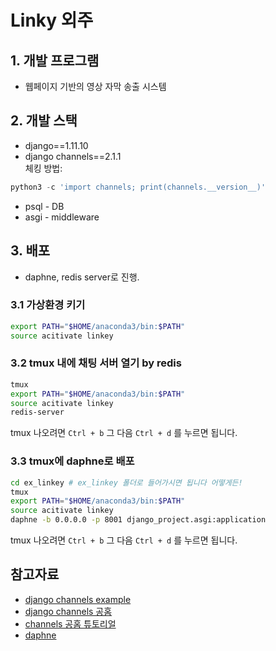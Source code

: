 # Linky 외주

## 1. 개발 프로그램
* 웹페이지 기반의 영상 자막 송출 시스템

## 2. 개발 스택
* django==1.11.10
* django channels==2.1.1 <br>
체킹 방법:
```python
python3 -c 'import channels; print(channels.__version__)'
```
* psql - DB
* asgi - middleware

## 3. 배포
* daphne, redis server로 진행.

### 3.1 가상환경 키기
```bash
export PATH="$HOME/anaconda3/bin:$PATH"
source acitivate linkey
```

### 3.2 tmux 내에 채팅 서버 열기 by redis
```bash
tmux
export PATH="$HOME/anaconda3/bin:$PATH"
source acitivate linkey
redis-server
```
tmux 나오려면 `Ctrl + b` 그 다음 `Ctrl + d` 를 누르면 됩니다.

### 3.3 tmux에 daphne로 배포
```bash
cd ex_linkey # ex_linkey 폴더로 들어가시면 됩니다 어떻게든!
tmux
export PATH="$HOME/anaconda3/bin:$PATH"
source acitivate linkey
daphne -b 0.0.0.0 -p 8001 django_project.asgi:application
```
tmux 나오려면 `Ctrl + b` 그 다음 `Ctrl + d` 를 누르면 됩니다.


## 참고자료
* [django channels example](https://github.com/jacobian/channels-example)
* [django channels 공홈](https://github.com/django/channels)
* [channels 공홈 튜토리얼](https://channels.readthedocs.io/en/latest/tutorial/part_1.html)
* [daphne](https://github.com/django/daphne)
